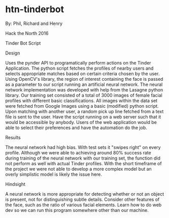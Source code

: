 # htn-tinderbot

By: Phil, Richard and Henry

Hack the North 2016

Tinder Bot Script

Design

Uses the pynder API to programatically perform actions on the Tinder Application.
The python script fetches the profiles of nearby users and selects appropriate matches based on certain criteria chosen by the user.
Using OpenCV's library, the region of interest containing the face is passed as a parameter to our script running an artificial neural network.
The neural network implementation was developed with help from the Lasagne python library.
Our training set consisted of a total of 3000 images of female facial profiles with different basic classifications.
All images within the data set were fetched from Google Images using a basic (modified) python script.
Upon matching with another user, a random pick up line fetched from a text file is sent to the user.
Have the script running on a web server such that it would be accessible by anybody.
Users of the web application would be able to select their preferences and have the automation do the job.

Results

The neural network had high bias. With test sets it "swipes right" on every profile. Although we were able to achieving around 80% success rate during training of the neural network with our training set, the function did not perform as well with actual Tinder profiles. With the short timeframe of the project we were not able to develop a more complex model but an overly simplistic model is likely the issue here.

Hindsight

A neural network is more appropriate for detecting whether or not an object is present, not for distinguishing subtle details.
Consider other features of the face, such as the ratio of various facial elements.
Learn how to do web dev so we can run this program somewhere other than our machine.
